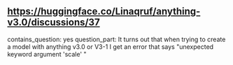 ## https://huggingface.co/Linaqruf/anything-v3.0/discussions/37

contains_question: yes
question_part: It turns out that when trying to create a model with anything v3.0 or V3-1 I get an error that says "unexpected keyword argument 'scale' "